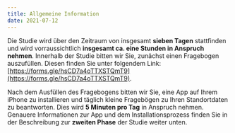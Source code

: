 ```yaml
---
title: Allgemeine Information
date: 2021-07-12
---
```

Die Studie wird über den Zeitraum von insgesamt **sieben Tagen** stattfinden und wird vorraussichtlich **insgesamt ca. eine Stunden in Anspruch nehmen**. Innerhalb der Studie bitten wir Sie, zunächst einen Fragebogen auszufüllen. Diesen finden Sie unter folgendem Link: [https://forms.gle/hsCD7a4oTTXSTQmT9](https://forms.gle/hsCD7a4oTTXSTQmT9).


Nach dem Ausfüllen des Fragebogens bitten wir Sie, eine App auf Ihrem iPhone zu installieren und täglich kleine Fragebögen zu Ihren Standortdaten zu beantworten. Dies wird **5 Minuten pro Tag** in Anspruch nehmen. Genauere Informationen zur App und dem Installationsprozess finden Sie in der Beschreibung zur **zweiten Phase** der Studie weiter unten.

<!--more-->

